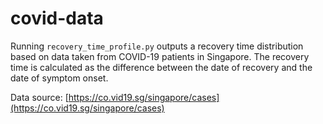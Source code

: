 # covid-data

Running ``recovery_time_profile.py`` outputs a recovery time distribution based on data taken from COVID-19 patients in Singapore. The recovery time is calculated as the difference between the date of recovery and the date of symptom onset.

Data source: [https://co.vid19.sg/singapore/cases](https://co.vid19.sg/singapore/cases)
